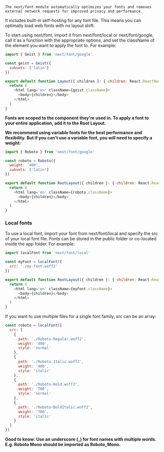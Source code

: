 <!-- @format -->

`The next/font module automatically optimizes your fonts and removes external network requests for improved privacy and performance.`

It includes built-in self-hosting for any font file. This means you can optimally load web fonts with no layout shift.

To start using next/font, import it from next/font/local or next/font/google, call it as a function with the appropriate options, and set the className of the element you want to apply the font to. For example:

```javascript
import { Geist } from 'next/font/google'

const geist = Geist({
  subsets: ['latin']
})

export default function Layout({ children }: { children: React.ReactNode }) {
  return (
    <html lang='en' className={geist.className}>
      <body>{children}</body>
    </html>
  )
}
```

**Fonts are scoped to the component they're used in. To apply a font to your entire application, add it to the Root Layout.**

**We recommend using variable fonts for the best performance and flexibility. But if you can't use a variable font, you will need to specify a weight:**

```javascript
import { Roboto } from 'next/font/google'

const roboto = Roboto({
  weight: '400',
  subsets: ['latin']
})

export default function RootLayout({ children }: { children: React.ReactNode }) {
  return (
    <html lang='en' className={roboto.className}>
      <body>{children}</body>
    </html>
  )
}
```

### Local fonts

To use a local font, import your font from next/font/local and specify the src of your local font file. Fonts can be stored in the public folder or co-located inside the app folder. For example:

```javascript
import localFont from 'next/font/local'

const myFont = localFont({
  src: './my-font.woff2'
})

export default function RootLayout({ children }: { children: React.ReactNode }) {
  return (
    <html lang='en' className={myFont.className}>
      <body>{children}</body>
    </html>
  )
}
```

If you want to use multiple files for a single font family, src can be an array:

```javascript
const roboto = localFont({
  src: [
    {
      path: './Roboto-Regular.woff2',
      weight: '400',
      style: 'normal'
    },
    {
      path: './Roboto-Italic.woff2',
      weight: '400',
      style: 'italic'
    },
    {
      path: './Roboto-Bold.woff2',
      weight: '700',
      style: 'normal'
    },
    {
      path: './Roboto-BoldItalic.woff2',
      weight: '700',
      style: 'italic'
    }
  ]
})
```

**Good to know: Use an underscore (\_) for font names with multiple words. E.g. Roboto Mono should be imported as Roboto_Mono.**
